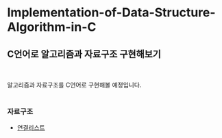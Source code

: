 # Implementation-of-Data-Structure-Algorithm-in-C

## C언어로 알고리즘과 자료구조 구현해보기
<br/>

알고리즘과 자료구조를 C언어로 구현해볼 예정입니다.
<br/>
<br/>
### 자료구조

* [연결리스트](https://github.com/MyungHyun-Ahn/Implementation-of-Data-Structure-Algorithm-in-C/tree/master/%EC%97%B0%EA%B2%B0%EB%A6%AC%EC%8A%A4%ED%8A%B8)
